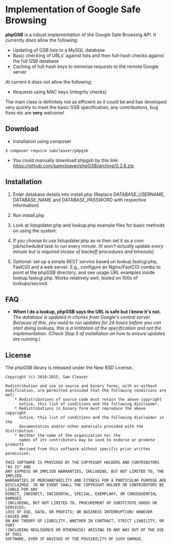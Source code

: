 # Implementation of Google Safe Browsing

**phpGSB** is a robust implementation of the Google Safe Browsing API. It currently *does* allow the following:

* Updating of GSB lists to a MySQL database
* Basic checking of URLs' against lists and then full-hash checks against the full GSB database
* Caching of full-hash keys to minimise requests to the remote Google server

At current it *does not* allow the following:

* Requests using MAC keys (integrity checks)

The main class is definitely not as efficient as it could be and has developed very quickly to meet the basic GSB specification; any contributions, bug fixes etc are **very** welcome! 

## Download

* Installation using composer
```
$ composer require samcleaver/phpgsb
```

* You could manually download phpgsb by this link: https://github.com/samcleaver/phpGSB/archive/0.2.6.zip

## Installation

1. Enter database details into install.php (Replace DATABASE_USERNAME, DATABASE_NAME and DATABASE_PASSWORD with respective information)
2. Run install.php
3. Look at listupdater.php and lookup.php example files for basic methods on using the system.
4. If you choose to use listupdater.php as-is then set it as a cron job/scheduled task to run every minute. *(It won't actually update every minute but is required incase of backoff procedures and timeouts)*

5. Optional: set up a simple REST service based on lookup.fastcgi.php, FastCGI and a web server. E.g., configure an Nginx/FastCGI combo to point at the phpGSB directory, and see usage URL examples inside lookup.fastcgi.php. Works relatively well, tested on 100s of lookups/second. 

## FAQ

* **When I do a lookup, phpGSB says the URL is safe but I know it's not.**
*The database is updated in chunks from Google's central server. Because of this, you need to run updates for 24 hours before you can start doing lookups, this is a limitation of the specification and not the implementation. (Check Step 5 of installation on how to ensure updates are running.)*

## License

The phpGSB library is released under the New BSD License.

```
Copyright (c) 2010-2015, Sam Cleaver

Redistribution and use in source and binary forms, with or without
modification, are permitted provided that the following conditions are met:
    * Redistributions of source code must retain the above copyright
      notice, this list of conditions and the following disclaimer.
    * Redistributions in binary form must reproduce the above copyright
      notice, this list of conditions and the following disclaimer in the
      documentation and/or other materials provided with the distribution.
    * Neither the name of the organization nor the
      names of its contributors may be used to endorse or promote products
      derived from this software without specific prior written permission.

THIS SOFTWARE IS PROVIDED BY THE COPYRIGHT HOLDERS AND CONTRIBUTORS "AS IS" AND
ANY EXPRESS OR IMPLIED WARRANTIES, INCLUDING, BUT NOT LIMITED TO, THE IMPLIED
WARRANTIES OF MERCHANTABILITY AND FITNESS FOR A PARTICULAR PURPOSE ARE
DISCLAIMED. IN NO EVENT SHALL THE COPYRIGHT HOLDER OR CONTRIBUTORS BE LIABLE FOR ANY
DIRECT, INDIRECT, INCIDENTAL, SPECIAL, EXEMPLARY, OR CONSEQUENTIAL DAMAGES
(INCLUDING, BUT NOT LIMITED TO, PROCUREMENT OF SUBSTITUTE GOODS OR SERVICES;
LOSS OF USE, DATA, OR PROFITS; OR BUSINESS INTERRUPTION) HOWEVER CAUSED AND
ON ANY THEORY OF LIABILITY, WHETHER IN CONTRACT, STRICT LIABILITY, OR TORT
(INCLUDING NEGLIGENCE OR OTHERWISE) ARISING IN ANY WAY OUT OF THE USE OF THIS
SOFTWARE, EVEN IF ADVISED OF THE POSSIBILITY OF SUCH DAMAGE.
```
